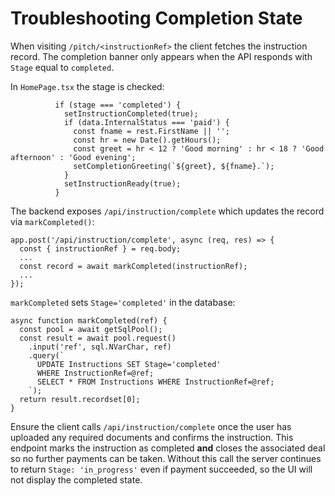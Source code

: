 # Troubleshooting Completion State

When visiting `/pitch/<instructionRef>` the client fetches the instruction record. The completion banner only appears when the API responds with `Stage` equal to `completed`.

In `HomePage.tsx` the stage is checked:

```
          if (stage === 'completed') {
            setInstructionCompleted(true);
            if (data.InternalStatus === 'paid') {
              const fname = rest.FirstName || '';
              const hr = new Date().getHours();
              const greet = hr < 12 ? 'Good morning' : hr < 18 ? 'Good afternoon' : 'Good evening';
              setCompletionGreeting(`${greet}, ${fname}.`);
            }
            setInstructionReady(true);
          }
```

The backend exposes `/api/instruction/complete` which updates the record via `markCompleted()`:

```
app.post('/api/instruction/complete', async (req, res) => {
  const { instructionRef } = req.body;
  ...
  const record = await markCompleted(instructionRef);
  ...
});
```

`markCompleted` sets `Stage='completed'` in the database:

```
async function markCompleted(ref) {
  const pool = await getSqlPool();
  const result = await pool.request()
    .input('ref', sql.NVarChar, ref)
    .query(`
      UPDATE Instructions SET Stage='completed'
      WHERE InstructionRef=@ref;
      SELECT * FROM Instructions WHERE InstructionRef=@ref;
    `);
  return result.recordset[0];
}
```

Ensure the client calls `/api/instruction/complete` once the user has uploaded any required documents and confirms the instruction. This endpoint marks the instruction as completed **and** closes the associated deal so no further payments can be taken. Without this call the server continues to return `Stage: 'in_progress'` even if payment succeeded, so the UI will not display the completed state.